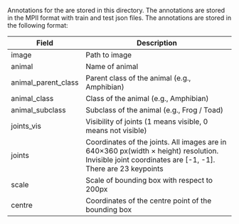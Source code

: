 Annotations for the are stored in this directory. The annotations are stored in the MPII format with train and test json files. The annotations are stored in the following format:

| Field                | Description                                                |
|----------------------|------------------------------------------------------------|
| image                | Path to image                                              |
| animal               | Name of animal                                             |
| animal_parent_class  | Parent class of the animal (e.g., Amphibian)               |
| animal_class         | Class of the animal (e.g., Amphibian)                       |
| animal_subclass      | Subclass of the animal (e.g., Frog / Toad)                  |
| joints_vis           | Visibility of joints (1 means visible, 0 means not visible) |
| joints               | Coordinates of the joints. All images are in 640×360 px(width × height) resolution. Invisible joint coordinates are [-1, -1]. There are 23 keypoints |
| scale                | Scale of bounding box with respect to 200px                |
| centre               | Coordinates of the centre point of the bounding box         |



